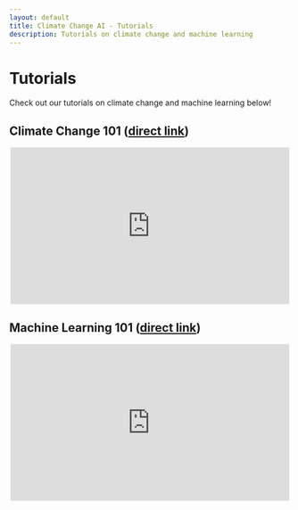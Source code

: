 ```yaml
---
layout: default
title: Climate Change AI - Tutorials
description: Tutorials on climate change and machine learning
---
```


# Tutorials

Check out our tutorials on climate change and machine learning below!

<section class='webinar card'>

<h2>Climate Change 101 (<a href="https://www.youtube.com/watch?v=KB4vUk1-yNQ&ab_channel=ClimateChangeAI" target="_blank">direct link</a>) </h2>

<center>
<iframe width="500" height="281.25" src="https://www.youtube.com/embed/KB4vUk1-yNQ" frameborder="0" allow="accelerometer; autoplay; clipboard-write; encrypted-media; gyroscope; picture-in-picture" allowfullscreen></iframe>
</center>

</section>

<section class='webinar card'>

<h2>Machine Learning 101 (<a href="https://www.youtube.com/watch?v=mc9QG2R-rf4&ab_channel=ClimateChangeAI" target="_blank">direct link</a>) </h2>

<center>
<iframe width="500" height="281.25" src="https://www.youtube.com/embed/mc9QG2R-rf4" frameborder="0" allow="accelerometer; autoplay; clipboard-write; encrypted-media; gyroscope; picture-in-picture" allowfullscreen></iframe>
</center>

</section>
